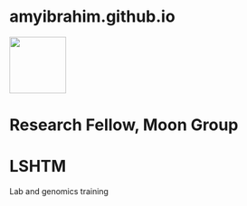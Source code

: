 # amyibrahim.github.io

<img src="https://github.com/amyibrahim/amyibrahim.github.io/assets/35772608/06aaf2af-f043-4a38-9f15-b09080f91576" width="100" height="100">

# Research Fellow, Moon Group
# LSHTM

Lab and genomics training
